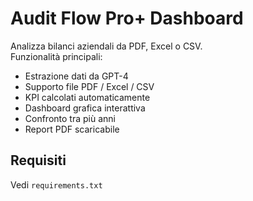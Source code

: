 # Audit Flow Pro+ Dashboard

Analizza bilanci aziendali da PDF, Excel o CSV.  
Funzionalità principali:
- Estrazione dati da GPT-4
- Supporto file PDF / Excel / CSV
- KPI calcolati automaticamente
- Dashboard grafica interattiva
- Confronto tra più anni
- Report PDF scaricabile

## Requisiti
Vedi `requirements.txt`